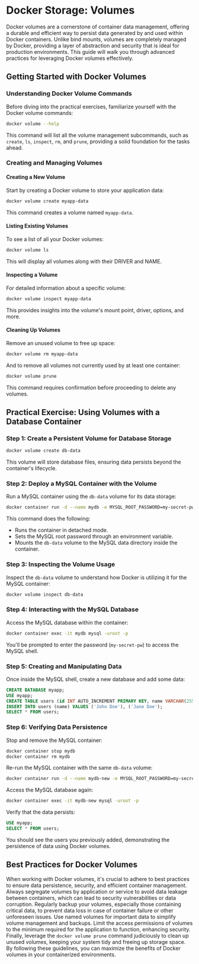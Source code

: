 # Docker Storage: Volumes

Docker volumes are a cornerstone of container data management, offering a durable and efficient way to persist data generated by and used within Docker containers. Unlike bind mounts, volumes are completely managed by Docker, providing a layer of abstraction and security that is ideal for production environments. This guide will walk you through advanced practices for leveraging Docker volumes effectively.

## Getting Started with Docker Volumes

### Understanding Docker Volume Commands

Before diving into the practical exercises, familiarize yourself with the Docker volume commands:

```bash
docker volume --help
```

This command will list all the volume management subcommands, such as `create`, `ls`, `inspect`, `rm`, and `prune`, providing a solid foundation for the tasks ahead.

### Creating and Managing Volumes

#### Creating a New Volume

Start by creating a Docker volume to store your application data:

```bash
docker volume create myapp-data
```

This command creates a volume named `myapp-data`.

#### Listing Existing Volumes

To see a list of all your Docker volumes:

```bash
docker volume ls
```

This will display all volumes along with their DRIVER and NAME.

#### Inspecting a Volume

For detailed information about a specific volume:

```bash
docker volume inspect myapp-data
```

This provides insights into the volume's mount point, driver, options, and more.

#### Cleaning Up Volumes

Remove an unused volume to free up space:

```bash
docker volume rm myapp-data
```

And to remove all volumes not currently used by at least one container:

```bash
docker volume prune
```

This command requires confirmation before proceeding to delete any volumes.

## Practical Exercise: Using Volumes with a Database Container

### Step 1: Create a Persistent Volume for Database Storage

```bash
docker volume create db-data
```

This volume will store database files, ensuring data persists beyond the container's lifecycle.

### Step 2: Deploy a MySQL Container with the Volume

Run a MySQL container using the `db-data` volume for its data storage:

```bash
docker container run -d --name mydb -e MYSQL_ROOT_PASSWORD=my-secret-pw -v db-data:/var/lib/mysql mysql
```

This command does the following:
- Runs the container in detached mode.
- Sets the MySQL root password through an environment variable.
- Mounts the `db-data` volume to the MySQL data directory inside the container.

### Step 3: Inspecting the Volume Usage

Inspect the `db-data` volume to understand how Docker is utilizing it for the MySQL container:

```bash
docker volume inspect db-data
```

### Step 4: Interacting with the MySQL Database

Access the MySQL database within the container:

```bash
docker container exec -it mydb mysql -uroot -p
```

You'll be prompted to enter the password (`my-secret-pw`) to access the MySQL shell.

### Step 5: Creating and Manipulating Data

Once inside the MySQL shell, create a new database and add some data:

```sql
CREATE DATABASE myapp;
USE myapp;
CREATE TABLE users (id INT AUTO_INCREMENT PRIMARY KEY, name VARCHAR(255));
INSERT INTO users (name) VALUES ('John Doe'), ('Jane Doe');
SELECT * FROM users;
```

### Step 6: Verifying Data Persistence

Stop and remove the MySQL container:

```bash
docker container stop mydb
docker container rm mydb
```

Re-run the MySQL container with the same `db-data` volume:

```bash
docker container run -d --name mydb-new -e MYSQL_ROOT_PASSWORD=my-secret-pw -v db-data:/var/lib/mysql mysql
```

Access the MySQL database again:

```bash
docker container exec -it mydb-new mysql -uroot -p
```

Verify that the data persists:

```sql
USE myapp;
SELECT * FROM users;
```

You should see the users you previously added, demonstrating the persistence of data using Docker volumes.


## Best Practices for Docker Volumes

When working with Docker volumes, it's crucial to adhere to best practices to ensure data persistence, security, and efficient container management. Always segregate volumes by application or service to avoid data leakage between containers, which can lead to security vulnerabilities or data corruption. Regularly backup your volumes, especially those containing critical data, to prevent data loss in case of container failure or other unforeseen issues. Use named volumes for important data to simplify volume management and backups. Limit the access permissions of volumes to the minimum required for the application to function, enhancing security. Finally, leverage the `docker volume prune` command judiciously to clean up unused volumes, keeping your system tidy and freeing up storage space. By following these guidelines, you can maximize the benefits of Docker volumes in your containerized environments.